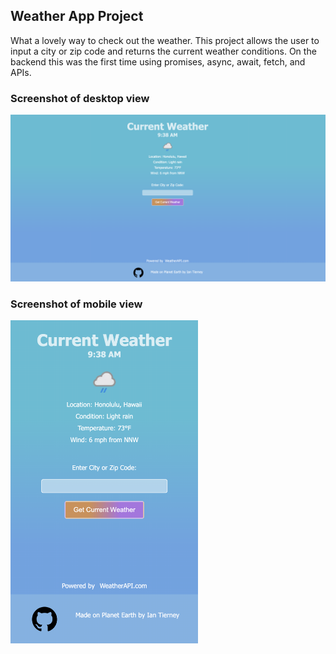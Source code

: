 ## Weather App Project
What a lovely way to check out the weather. This project allows the user to input a city or zip code and returns the current weather conditions. On the backend this was the first time using promises, async, await, fetch, and APIs. 


### Screenshot of desktop view
<img src="./src/img/ss_weatherApp.png" width='800px' height='auto'>

### Screenshot of mobile view
<img src="./src/img/ss_weatherAppMobile.png" width='300px' height='auto'>
